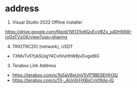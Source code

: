 # address
1. Visual Studio 2022 Offline Installer

https://drive.google.com/file/d/1W13YoKQvEyVBZy_x40H56W-roGsTVzOK/view?usp=sharing


4. TRX(TRC20) (network), USDT
- TXMvTv5YjASUigY4CvtVuHhW6jvDvgid9G


3. Terabox Link Address

- https://terabox.com/s/1bSaVBeUnV5VP1BB3IEHH3Q
- https://terabox.com/s/13-_AUn0rHXBsCnVlXdg-iQ
